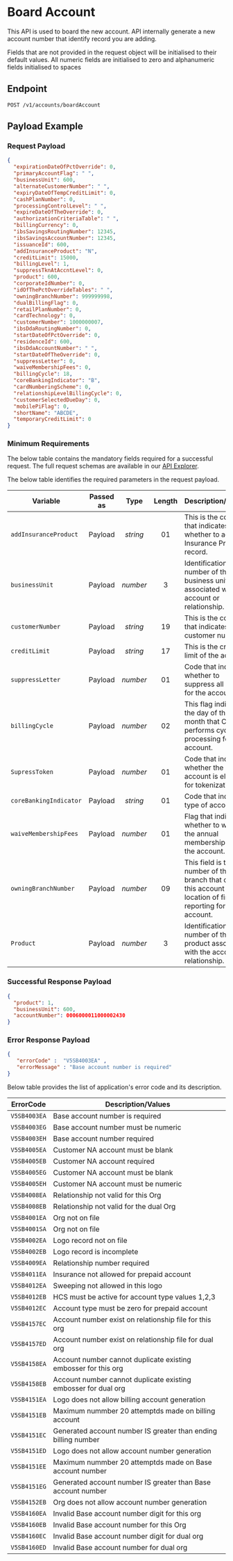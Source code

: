 # Board Account

This API is used to board the new account. API internally generate a new account number that identify record you are adding.

Fields that are not provided in the request object will be initialised to their default values. All numeric fields are initialised to zero and alphanumeric fields initialised to spaces

## Endpoint

`POST /v1/accounts/boardAccount`

## Payload Example

### Request Payload

```json
{
  "expirationDateOfPctOverride": 0,
  "primaryAccountFlag": " ",
  "businessUnit": 600,
  "alternateCustomerNumber": " ",
  "expiryDateOfTempCreditLimit": 0,
  "cashPlanNumber": 0,
  "processingControlLevel": " ",
  "expireDateOfTheOverride": 0,
  "authorizationCriteriaTable": " ",
  "billingCurrency": 0,
  "ibsSavingsRoutingNumber": 12345,
  "ibsSavingsAccountNumber": 12345,
  "issuanceId": 600,
  "addInsuranceProduct": "N",
  "creditLimit": 15000,
  "billingLevel": 1,
  "suppressTknAtAccntLevel": 0,
  "product": 600,
  "corporateIdNumber": 0,
  "idOfThePctOverrideTables": " ",
  "owningBranchNumber": 999999998,
  "dualBillingFlag": 0,
  "retailPlanNumber": 0,
  "cardTechnology": 0,
  "customerNumber": 1000000007,
  "ibsDdaRoutingNumber": 0,
  "startDateOfPctOverride": 0,
  "residenceId": 600,
  "ibsDdaAccountNumber": " ",
  "startDateOfTheOverride": 0,
  "suppressLetter": 0,
  "waiveMembershipFees": 0,
  "billingCycle": 18,
  "coreBankingIndicator": "B",
  "cardNumberingScheme": 0,
  "relationshipLevelBillingCycle": 0,
  "customerSelectedDueDay": 0,
  "mobilePiFlag": 0,
  "shortName": "ABCDE",
  "temporaryCreditLimit": 0
}
``` 

### Minimum Requirements

The below table contains the mandatory fields required for a successful request. The full request schemas are available in our [API Explorer](../api/?type=post&path=/v1/accounts/boardAccount).

The below table identifies the required parameters in the request payload.

| Variable | Passed as | Type | Length | Description/Values |
| -------- | :-------: | :--: | :------------: | ------------------ |
| `addInsuranceProduct` | Payload | *string* | 01 | This is the code that indicates whether to add an Insurance Product record. |
| `businessUnit` | Payload | *number* | 3 | Identification number of the business unit associated with the  account or relationship. |
| `customerNumber` | Payload | *string* | 19 | This is the code that indicates customer number. |
| `creditLimit` | Payload | *string* | 17 | This is the credit limit of the account. |
| `suppressLetter`| Payload | *number* | 01 | Code that indicates whether to suppress all letters for the account. |
| `billingCycle` | Payload | *number* | 02 | This flag indicates the day of the month that CMS performs cycle processing for the account. |
| `SupressToken` | Payload | *number* | 01 | Code that indicates whether the account is eligible for tokenization. |
| `coreBankingIndicator` | Payload | *string* | 01 | Code that indicates type of account. |
| `waiveMembershipFees` | Payload | *number* | 01 | Flag that indicates whether to waive the annual membership fee for the account. |
| `owningBranchNumber` | Payload | *number* | 09 | This field is the number of the branch that owns this account and location of financial reporting for this account. |
| `Product` | Payload | *number* | 3 | Identification number of the product associated with the  account or relationship. |

### Successful Response Payload

```json
{
  "product": 1,
  "businessUnit": 600,
  "accountNumber": 0006000011000002430
}
```

### Error Response Payload

```json
{
   "errorCode" :  "V5SB4003EA" ,
   "errorMessage" : "Base account number is required"   
}
```

Below table provides the list of application's error code and its description.

| ErrorCode |  Description/Values |
| --------  | ------------------ |
| `V5SB4003EA` | Base account number is required |
| `V5SB4003EG` | Base account number must be numeric |
| `V5SB4003EH` | Base account number required |
| `V5SB4005EA` | Customer NA account must be blank |
| `V5SB4005EB` | Customer NA account required |
| `V5SB4005EG` | Customer NA account must be blank |
| `V5SB4005EH` | Customer NA account must be numeric |
| `V5SB4008EA` | Relationship not valid for this Org |
| `V5SB4008EB` | Relationship not valid for the dual Org |
| `V5SB4001EA` | Org not on file |
| `V5SB4001SA` | Org not on file |
| `V5SB4002EA` | Logo record not on file |
| `V5SB4002EB` | Logo record is incomplete |
| `V5SB4009EA` | Relationship number required |
| `V5SB4011EA` | Insurance not allowed for prepaid account |
| `V5SB4012EA` | Sweeping not allowed in this logo |
| `V5SB4012EB` | HCS must be active for account type values 1,2,3 |
| `V5SB4012EC` | Account type must be zero for prepaid account |
| `V5SB4157EC` | Account number exist on relationship file for this org |
| `V5SB4157ED` | Account number exist on relationship file for dual org |
| `V5SB4158EA` | Account number cannot duplicate existing embosser for this org |
| `V5SB4158EB` | Account number cannot duplicate existing embosser for dual org |
| `V5SB4151EA` | Logo does not allow billing account generation |
| `V5SB4151EB` | Maximum nummber 20 attemptds made on billing account |
| `V5SB4151EC` | Generated account number IS greater than ending billing number|
| `V5SB4151ED` | Logo does not allow account number generation |
| `V5SB4151EE` | Maximum nummber 20 attemptds made on Base account number |
| `V5SB4151EG` | Generated account number IS greater than Base account number|
| `V5SB4152EB` | Org does not allow account number generation |
| `V5SB4160EA` | Invalid Base account number digit for this org |
| `V5SB4160EB` | Invalid Base account number for this Org |
| `V5SB4160EC` | Invalid Base account number digit for dual org |
| `V5SB4160ED` | Invalid Base account number for dual org |